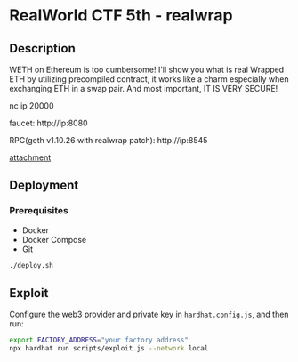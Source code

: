 # RealWorld CTF 5th - realwrap

## Description

WETH on Ethereum is too cumbersome! I'll show you what is real Wrapped ETH by utilizing precompiled contract, it works like a charm especially when exchanging ETH in a swap pair. And most important, IT IS VERY SECURE!

nc ip 20000

faucet: http://ip:8080

RPC(geth v1.10.26 with realwrap patch): http://ip:8545

[attachment](https://github.com/iczc/rwctf-5th-realwrap/releases)

## Deployment

### Prerequisites

* Docker
* Docker Compose
* Git

```bash
./deploy.sh
```

## Exploit

Configure the web3 provider and private key in `hardhat.config.js`, and then run:

```bash
export FACTORY_ADDRESS="your factory address"
npx hardhat run scripts/exploit.js --network local
```
